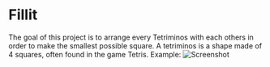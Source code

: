 # Fillit

The goal of this project is to arrange every Tetriminos with each others in order to make
the smallest possible square. 
A tetriminos is a shape made of 4 squares, often found in the game Tetris. Example:
![Screenshot](images/tetrimino.png)
